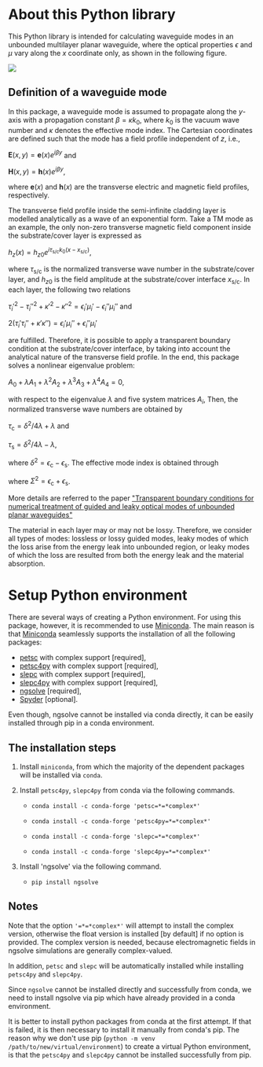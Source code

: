 # About this Python library

This Python library is intended for calculating waveguide modes in an unbounded multilayer planar waveguide, where the optical properties $\epsilon$ and $\mu$ vary along the $x$ coordinate only, as shown in the following figure.

![](/u/71/zangx1/worktmp/_Work/Codes-Postdoc/git/shelvon/slab/src/planar_wg.png)

## Definition of a waveguide mode

In this package, a waveguide mode is assumed to propagate along the $y$-axis with a propagation constant $\beta=\kappa k_0$, where $k_0$ is the vacuum wave number and $\kappa$ denotes the effective mode index. The Cartesian coordinates are defined such that the mode has a field profile independent of $z$, i.e., 

$\mathbf{E}\left(x,y\right) =\mathbf{e}(x)e^{i\beta y}$ and

$\mathbf{H}\left(x,y\right) =\mathbf{h}(x)e^{i\beta y}$,

where $\mathbf{e}(x)$ and $\mathbf{h}(x)$ are the transverse electric and magnetic field profiles, respectively.

The transverse field profile inside the semi-infinite cladding layer is modelled analytically as a wave of an exponential form. Take a TM mode as an example, the only non-zero transverse magnetic field component inside the substrate/cover layer is expressed as

$h_{z}(x)=h_{z0}e^{i\tau_{\mathrm{s/c}} k_0 (x - x_{\mathrm{s/c}})}$, 

where $\tau_{ \mathrm{s/c} }$ is the normalized transverse wave number in the substrate/cover layer, and $h_{z0}$ is the field amplitude at the substrate/cover interface $x_{\mathrm{s/c}}$. In each layer, the following two relations

$\tau_{i}'^{2}-\tau_{i}''^{2}+\kappa'^{2}-\kappa''^{2} =\epsilon_{i}'\mu_{i}'-\epsilon_{i}''\mu_{i}''$ and 

$2(\tau_{i}'\tau_{i}''+\kappa'\kappa'') =\epsilon_{i}'\mu_{i}''+\epsilon_{i}''\mu_{i}'$

are fulfilled. Therefore, it is possible to apply a transparent boundary condition at the substrate/cover interface, by taking into account the analytical nature of the transverse field profile. In the end, this package solves a nonlinear eigenvalue problem:

$A_{0}+\lambda A_{1}+\lambda^{2}A_{2}+\lambda^{3}A_{3}+\lambda^{4}A_{4}=0$, 

with respect to the eigenvalue $\lambda$  and five system matrices $A_i$, Then, the normalized transverse wave numbers are obtained by 

$\tau_{\mathrm{c}} = {\delta^{2}}/{4\lambda} + \lambda$ and

$\tau_{\mathrm{s}} = {\delta^{2}}/{4\lambda} - \lambda$,

where $\delta^{2} = \epsilon_{\mathrm{c}}-\epsilon_{\mathrm{s}}$. The effective mode index is obtained through

where $\Sigma^{2} = \epsilon_{\mathrm{c}}+\epsilon_{\mathrm{s}}$.

More details are referred to the paper ["Transparent boundary conditions for numerical treatment of guided and leaky optical modes of unbounded planar waveguides"]()

The material in each layer may or may not be lossy. Therefore, we consider all types of modes: lossless or lossy guided modes, leaky modes of which the loss arise from the energy leak into unbounded region, or leaky modes of which the loss are resulted from both the energy leak and the material absorption.

# Setup Python environment

There are several ways of creating a Python environment. For using this package, however, it is recommended to use [Miniconda](https://docs.anaconda.com/free/miniconda/miniconda-install/). The main reason is that [Miniconda](https://docs.anaconda.com/free/miniconda/miniconda-install/) seamlessly supports the installation of all the following packages:

- [petsc](https://anaconda.org/conda-forge/petsc) with complex support [required],
- [petsc4py](https://anaconda.org/conda-forge/petsc4py) with complex support [required],
- [slepc](https://anaconda.org/conda-forge/slepc) with complex support [required],
- [slepc4py](https://anaconda.org/conda-forge/slepc4py) with complex support [required],
- [ngsolve](https://ngsolve.org/downloads) [required],
- [Spyder](https://www.spyder-ide.org/) [optional].

Even though, ngsolve cannot be installed via conda directly, it can be easily installed through pip in a conda environment.

## The installation steps

1. Install ```miniconda```, from which the majority of the dependent packages will be installed via ```conda```.

2. Install ```petsc4py```, ```slepc4py``` from conda via the following commands.
   
   - ```conda install -c conda-forge 'petsc=*=*complex*'```
   
   - ```conda install -c conda-forge 'petsc4py=*=*complex*'```
   
   - ```conda install -c conda-forge 'slepc=*=*complex*'```
   
   - ```conda install -c conda-forge 'slepc4py=*=*complex*'```

3. Install 'ngsolve' via the following command.
   
   - ```pip install ngsolve```

## Notes

Note that the option ```'=*=*complex*'``` will attempt to install the complex version, otherwise the float version is installed [by default] if no option is provided. The complex version is needed, because electromagnetic fields in ngsolve simulations are generally complex-valued.

In addition, ```petsc``` and ```slepc``` will be automatically installed while installing ```petsc4py``` and ```slepc4py```.

Since ```ngsolve``` cannot be installed directly and successfully from conda, we need to install ngsolve via pip which have already provided in a conda environment.

It is better to install python packages from conda at the first attempt. If that is failed, it is then necessary to install it manually from conda's pip. The reason why we don't use pip (```python -m venv /path/to/new/virtual/environment```) to create a virtual Python environment, is that the ```petsc4py``` and ```slepc4py``` cannot be installed successfully from pip.
